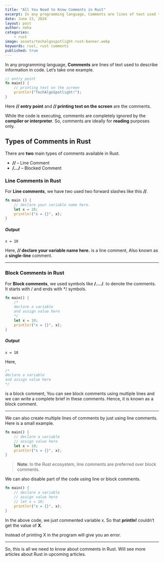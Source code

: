 ```yaml
---
title: "All You Need to Know Comments in Rust"
excerpt: In any programming language, Comments are lines of text used to describe information in code. Let's take one example...
date: June 23, 2024
layout: post
author: neha
categories:
    - rust
image: assets/techalgospotlight-rust-banner.webp
keywords: rust, rust comments
published: true
---
```



In any programming language, **Comments** are lines of text used to describe information in code. Let’s take one example.

```rs
// entry point
fn main() {
    // printing text on the screen
    println!("TechAlgoSpotlight!");
}
```

Here **// entry point** and **// printing text on the screen** are the comments.

While the code is executing, comments are completely ignored by the **compiler or interpreter**. So, comments are ideally for **reading** purposes only.

## Types of Comments in Rust

There are **two** main types of comments available in Rust.

- **//** – Line Comment
- **/*<em>…*</em>/** – Blocked Comment

### Line Comments in Rust

For **Line comments**, we have two used two forward slashes like this **//**.

```rs
fn main () {
    // declare your variable name here.
    let x = 10;
    println!("x = {}", x);
}
```

##### Output

```
x = 10
```

Here, **// declare your variable name here.** is a line comment, Also known as a **single-line** comment.

---

### Block Comments in Rust

For **Block comments**, we used symbols like **/*....*/**. to denote the comments. It starts with / and ends with */ symbols.

```rs
fn main() {
    /*
    declare a variable
    and assign value here
    */
    let x = 10;
    println!("x = {}", x);
}
```

##### Output

```
x = 10
```

Here,

```rs
/*
declare a variable
and assign value here
*/
```

is a block comment, You can see block comments using multiple lines and we can write a complete brief in these comments. Hence, it is known as a block comment.

---

We can also create multiple lines of comments by just using line comments. Here is a small example.

```rs
fn main() {
    // declare a variable
    // assign value here
    let x = 10;
    println!("x = {}", x);
}
```

> **Note**: In the Rust ecosystem, line comments are preferred over block comments.

We can also disable part of the code using line or block comments.

```rs
fn main() {
    // declare a variable
    // assign value here
    // let x = 10;
    println!("x = {}", x);
}
```

In the above code, we just commented variable x. So that **println!** couldn’t get the value of **X**.

Instead of printing X in the program will give you an error.

---

So, this is all we need to know about comments in Rust. Will see more articles about Rust in upcoming articles.